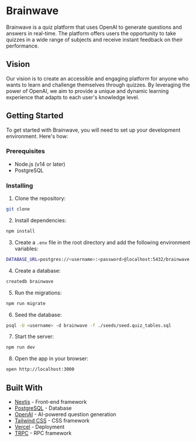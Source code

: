 # Brainwave

Brainwave is a quiz platform that uses OpenAI to generate questions and answers in real-time. The platform offers users the opportunity to take quizzes in a wide range of subjects and receive instant feedback on their performance.

## Vision

Our vision is to create an accessible and engaging platform for anyone who wants to learn and challenge themselves through quizzes. By leveraging the power of OpenAI, we aim to provide a unique and dynamic learning experience that adapts to each user's knowledge level.

## Getting Started

To get started with Brainwave, you will need to set up your development environment. Here's how:

### Prerequisites

- Node.js (v14 or later)
- PostgreSQL

### Installing

1. Clone the repository:

```bash
git clone 
```

2. Install dependencies:

```bash
npm install
```

3. Create a `.env` file in the root directory and add the following environment variables:

```bash
DATABASE_URL=postgres://<username>:<password>@localhost:5432/brainwave
```

4. Create a database:

```bash
createdb brainwave
```

5. Run the migrations:

```bash
npm run migrate
```

6. Seed the database:

```bash
psql -U <username> -d brainwave -f ./seeds/seed.quiz_tables.sql
```

7. Start the server:

```bash
npm run dev
```

8. Open the app in your browser:

```bash
open http://localhost:3000
```

## Built With

- [Nextjs](https://nextjs.org/) - Front-end framework
- [PostgreSQL](https://www.postgresql.org/) - Database
- [OpenAI](https://openai.com/) - AI-powered question generation
- [Tailwind CSS](https://tailwindcss.com/) - CSS framework
- [Vercel](https://vercel.com/) - Deployment
- [TRPC](https://trpc.io/) - RPC framework
